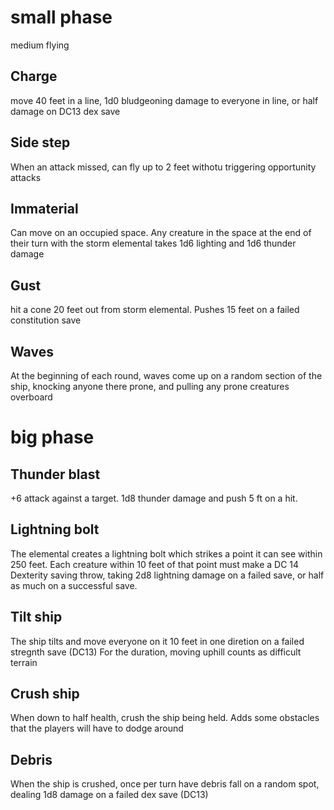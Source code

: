 # small phase

medium flying

## Charge
 move 40 feet in a line, 1d0 bludgeoning damage to everyone in line, or half damage on DC13 dex save

## Side step
When an attack missed, can fly up to 2 feet withotu triggering opportunity attacks

## Immaterial
Can move on an occupied space. Any creature in the space at the end of their turn with the storm elemental takes 1d6 lighting and 1d6 thunder damage

## Gust

hit a cone 20 feet out from storm elemental. Pushes 15 feet on a failed constitution save

## Waves

At the beginning of each round, waves come up on a random section of the ship, knocking anyone there prone, and pulling any prone creatures overboard

# big phase

## Thunder blast

+6 attack against a target. 1d8 thunder damage and push 5 ft on a hit.

## Lightning bolt
The elemental creates a lightning bolt which strikes a point it can see within 250 feet. Each creature within 10 feet of that point must make a DC 14 Dexterity saving throw, taking 2d8 lightning damage on a failed save, or half as much on a successful save. 

## Tilt ship
The ship tilts and move everyone on it 10 feet in one diretion on a failed stregnth save (DC13)
For the duration, moving uphill counts as difficult terrain

## Crush ship

When down to half health, crush the ship being held. Adds some obstacles that the players will have to dodge around

## Debris

When the ship is crushed, once per turn have debris fall on a random spot, dealing 1d8 damage on a failed dex save (DC13)